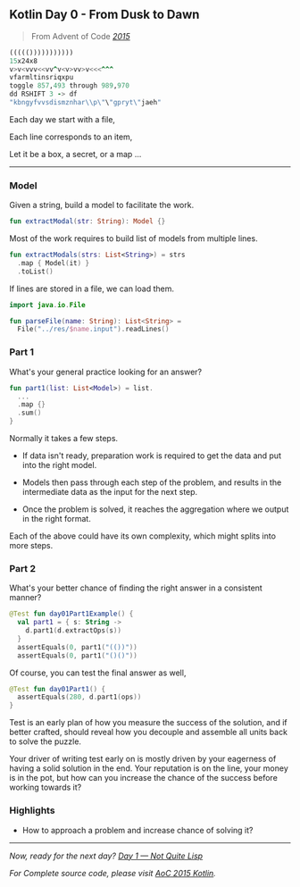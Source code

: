 ## Kotlin Day 0 - From Dusk to Dawn

> From Advent of Code [*2015*](https://adventofcode.com/2015)



```fortran
((((()))))))))))
15x24x8
v>v<vvv<<vv^v<v>vv>v<<<^^^
vfarmltinsriqxpu
toggle 857,493 through 989,970
dd RSHIFT 3 -> df
"kbngyfvvsdismznhar\\p\"\"gpryt\"jaeh"
```



Each day we start with a file, 

Each line corresponds to an item, 

Let it be a box, a secret, or a map ...

---

### Model

Given a string, build a model to facilitate the work.

```kotlin
fun extractModal(str: String): Model {}
```

Most of the work requires to build list of models from multiple lines.

```kotlin
fun extractModals(strs: List<String>) = strs
  .map { Model(it) }
  .toList()
```

If lines are stored in a file, we can load them.

```kotlin
import java.io.File

fun parseFile(name: String): List<String> =
  File("../res/$name.input").readLines()

```

### Part 1

What's your general practice looking for an answer? 

```kotlin
fun part1(list: List<Model>) = list.
  ...           
  .map {}
  .sum()                     
}
```

Normally it takes a few steps.

- If data isn't ready, preparation work is required to get the data and put into the right model.

- Models then pass through each step of the problem, and results in the intermediate data as the input for the next step. 

- Once the problem is solved, it reaches the aggregation where we output in the right format. 

Each of the above could have its own complexity,  which might splits into more steps. 


### Part 2

What's your better chance of finding the right answer in a consistent manner?

```kotlin
@Test fun day01Part1Example() {
  val part1 = { s: String -> 
    d.part1(d.extractOps(s)) 
  }
  assertEquals(0, part1("(())"))
  assertEquals(0, part1("()()"))
```

Of course, you can test the final answer as well,

```kotlin
@Test fun day01Part1() {
  assertEquals(280, d.part1(ops))
}
```

Test is an early plan of how you measure the success of the solution, and if better crafted, should reveal how you decouple and assemble all units back to solve the puzzle.

Your driver of writing test early on is mostly driven by your eagerness of having a solid solution in the end. Your reputation is on the line, your money is in the pot, but how can you increase the chance of the success before working towards it? 

### Highlights

- How to approach a problem and increase chance of solving it?

---

*Now, ready for the next day?* [*Day 1 — Not Quite Lisp*](https://medium.com/@windmaomao/kotlin-day-1-up-and-down-38885a5fc2b1)

*For Complete source code, please visit* [*AoC 2015 Kotlin*](https://github.com/windmaomao/adventofcode/tree/master/2015/kt/src/test/kotlin/org/adventofcode)*.*